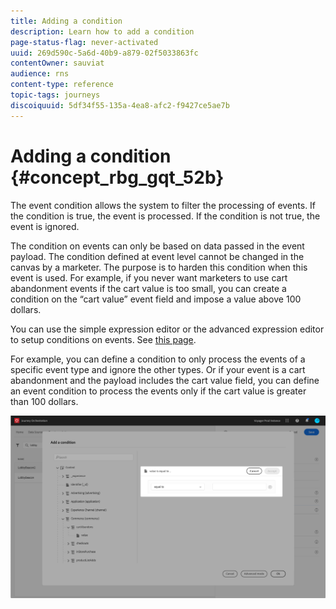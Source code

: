 ```yaml
---
title: Adding a condition
description: Learn how to add a condition
page-status-flag: never-activated
uuid: 269d590c-5a6d-40b9-a879-02f5033863fc
contentOwner: sauviat
audience: rns
content-type: reference
topic-tags: journeys
discoiquuid: 5df34f55-135a-4ea8-afc2-f9427ce5ae7b
---
```



# Adding a condition {#concept_rbg_gqt_52b}

The event condition allows the system to filter the processing of events. If the condition is true, the event is processed. If the condition is not true, the event is ignored.

The condition on events can only be based on data passed in the event payload. The condition defined at event level cannot be changed in the canvas by a marketer. The purpose is to harden this condition when this event is used. For example, if you never want marketers to use cart abandonment events if the cart value is too small, you can create a condition on the “cart value” event field and impose a value above 100 dollars.

You can use the simple expression editor or the advanced expression editor to setup conditions on events. See [this page](../expression/expressionadvanced.md).

For example, you can define a condition to only process the events of a specific event type and ignore the other types. Or if your event is a cart abandonment and the payload includes the cart value field, you can define an event condition to process the events only if the cart value is greater than 100 dollars.

![](../assets/journey78.png)

